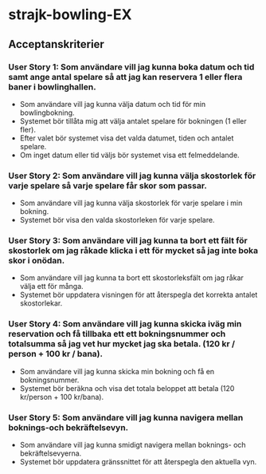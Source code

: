 # strajk-bowling-EX

## Acceptanskriterier

### User Story 1: Som användare vill jag kunna boka datum och tid samt ange antal spelare så att jag kan reservera 1 eller flera baner i bowlinghallen.

- Som användare vill jag kunna välja datum och tid för min bowlingbokning.
- Systemet bör tillåta mig att välja antalet spelare för bokningen (1 eller fler).
- Efter valet bör systemet visa det valda datumet, tiden och antalet spelare.
- Om inget datum eller tid väljs bör systemet visa ett felmeddelande.

### User Story 2: Som användare vill jag kunna välja skostorlek för varje spelare så varje spelare får skor som passar.

- Som användare vill jag kunna välja skostorlek för varje spelare i min bokning.
- Systemet bör visa den valda skostorleken för varje spelare.

### User Story 3: Som användare vill jag kunna ta bort ett fält för skostorlek om jag råkade klicka i ett för mycket så jag inte boka skor i onödan.

- Som användare vill jag kunna ta bort ett skostorleksfält om jag råkar välja ett för många.
- Systemet bör uppdatera visningen för att återspegla det korrekta antalet skostorlekar.

### User Story 4: Som användare vill jag kunna skicka iväg min reservation och få tillbaka ett ett bokningsnummer och totalsumma så jag vet hur mycket jag ska betala. (120 kr / person + 100 kr / bana).

- Som användare vill jag kunna skicka min bokning och få en bokningsnummer.
- Systemet bör beräkna och visa det totala beloppet att betala (120 kr/person + 100 kr/bana).

### User Story 5: Som användare vill jag kunna navigera mellan boknings-och bekräftelsevyn.

- Som användare vill jag kunna smidigt navigera mellan boknings- och bekräftelsevyerna.
- Systemet bör uppdatera gränssnittet för att återspegla den aktuella vyn.
